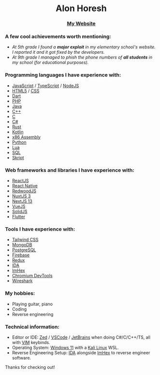 <h1 align="center">Alon Horesh</h1>
<h3 align="center"><a href="https://alonhoresh.com">My Website</a></h3>

### A few cool achievements worth mentioning:
- *At 5th grade I found a **major exploit** in my elementary school's website. I reported it and it got fixed by the developers.*
- *At 9th grade I managed to phish the phone numbers of **all students** in my school (for educational purposes).*

### Programming languages I have experience with:
- [JavaScript](https://www.javascript.com) / [TypeScript](https://www.typescriptlang.org) / [NodeJS](https://nodejs.org)
- [HTML5](https://en.wikipedia.org/wiki/HTML5) / [CSS](https://en.wikipedia.org/wiki/CSS)
- [Dart](https://dart.dev)
- [PHP](https://www.php.net)
- [Java](https://www.oracle.com/java)
- [C++](https://en.wikipedia.org/wiki/C%2B%2B)
- [C](https://en.wikipedia.org/wiki/C_(programming_language))
- [C#](https://en.wikipedia.org/wiki/C_Sharp_(programming_language))
- [Rust](https://www.rust-lang.org)
- [Kotlin](https://kotlinlang.org)
- [x86 Assembly](https://en.wikipedia.org/wiki/Assembly_language)
- [Python](https://www.python.org)
- [Lua](https://www.lua.org)
- [SQL](https://en.wikipedia.org/wiki/SQL)
- [Skript](https://dev.bukkit.org/projects/skript)

### Web frameworks and libraries I have experience with:
- [ReactJS](https://reactjs.org)
- [React Native](https://reactnative.dev)
- [RedwoodJS](https://redwoodjs.com)
- [NuxtJS 3](https://v3.nuxtjs.org)
- [NextJS 13](https://nextjs.org)
- [VueJS](https://vuejs.org)
- [SolidJS](https://www.solidjs.com)
- [Flutter](https://flutter.dev)

### Tools I have experience with:
- [Tailwind CSS](https://tailwindcss.com)
- [MongoDB](https://www.mongodb.com)
- [PostgreSQL](https://www.postgresql.org)
- [Firebase](https://firebase.google.com)
- [Redux](https://redux.js.org)
- [IDA](https://hex-rays.com/ida-free)
- [ImHex](https://imhex.werwolv.net)
- [Chromium DevTools](https://developer.chrome.com/docs/devtools)
- [Wireshark](https://www.wireshark.org)

### My hobbies:
- Playing guitar, piano
- Coding
- Reverse engineering

### Technical information:
- Editor or IDE: [Zed](https://zed.dev) / [VSCode](https://code.visualstudio.com) / [JetBrains](https://www.jetbrains.com/) when doing C#/C/C++/TS, all with [VIM](https://www.vim.org) keybinds.
- Operating System: [Windows 11](https://www.microsoft.com/en-us/windows/windows-11) with a [Kali Linux](https://www.kali.org) WSL.
- Reverse Engineering Setup: [IDA](https://hex-rays.com/ida-free) alongside [ImHex](https://imhex.werwolv.net) to reverse engineer software.

Thanks for checking out!
